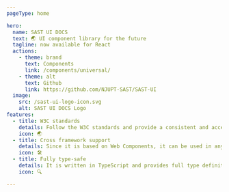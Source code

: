 ```yaml
---
pageType: home

hero:
  name: SAST UI DOCS
  text: 🌏 UI component library for the future
  tagline: now available for React
  actions:
    - theme: brand
      text: Components
      link: /components/universal/
    - theme: alt
      text: Github
      link: https://github.com/NJUPT-SAST/SAST-UI
  image:
    src: /sast-ui-logo-icon.svg
    alt: SAST UI DOCS Logo
features:
  - title: W3C standards
    details: Follow the W3C standards and provide a consistent and accessible user experience. Universal version is based on Web Components and is future-proof.
    icon: 🌏️
  - title: Cross framework support
    details: Since it is based on Web Components, it can be used in any framework, such as React, Vue, Angular, and even vanilla JavaScript.
    icon: 🛠
  - title: Fully type-safe
    details: It is written in TypeScript and provides full type definitions, which can be used in TypeScript projects without any additional configuration.
    icon: 🔍

---
```


